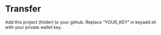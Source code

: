 # Transfer

Add this project (folder) to your github.
Replace “YOUR_KEY” in keyadd.sh with your private wallet key. 